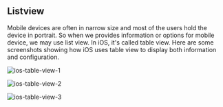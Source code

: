 ## Listview

Mobile devices are often in narrow size and most of the users hold the device in portrait. So when we provides information or options for mobile device, we may use list view.
In iOS, it's called table view.
Here are some screenshots showing how iOS uses table view to display both information and configuration.

![ios-table-view-1](images/ios-table-view-1.png)

![ios-table-view-2](images/ios-table-view-2.png)

![ios-table-view-3](images/ios-table-view-3.png)
